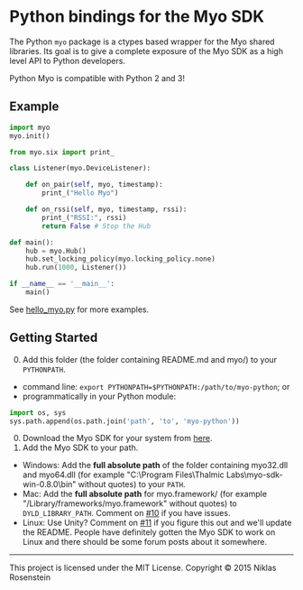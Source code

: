 # Python bindings for the Myo SDK

The Python `myo` package is a ctypes based wrapper for the Myo shared libraries.
Its goal is to give a complete exposure of the Myo SDK as a high level API to Python developers.

Python Myo is compatible with Python 2 and 3!

## Example

```python
import myo
myo.init()

from myo.six import print_

class Listener(myo.DeviceListener):

    def on_pair(self, myo, timestamp):
        print_("Hello Myo")

    def on_rssi(self, myo, timestamp, rssi):
        print_("RSSI:", rssi)
        return False # Stop the Hub

def main():
    hub = myo.Hub()
    hub.set_locking_policy(myo.locking_policy.none)
    hub.run(1000, Listener())

if __name__ == '__main__':
    main()
```

See [hello_myo.py](examples/hello_myo.py) for more examples.

## Getting Started
0. Add this folder (the folder containing README.md and myo/) to your `PYTHONPATH`.
  * command line: `export PYTHONPATH=$PYTHONPATH:/path/to/myo-python`; or
  * programmatically in your Python module:
  ```python
  import os, sys
  sys.path.append(os.path.join('path', 'to', 'myo-python'))
  ```
0. Download the Myo SDK for your system from [here](https://developer.thalmic.com/downloads).
0. Add the Myo SDK to your path.
  * Windows: Add the **full absolute path** of the folder containing myo32.dll and myo64.dll (for example "C:\Program Files\Thalmic Labs\myo-sdk-win-0.8.0\bin" without quotes) to your `PATH`.
  * Mac: Add the **full absolute path** for myo.framework/ (for example "/Library/frameworks/myo.framework" without quotes) to `DYLD_LIBRARY_PATH`. Comment on [#10](https://github.com/juharris/myo-python/issues/10) if you have issues.
  * Linux: Use Unity? Comment on [#11](https://github.com/juharris/myo-python/issues/11) if you figure this out and we'll update the README. People have definitely gotten the Myo SDK to work on Linux and there should be some forum posts about it somewhere.

------------------------------------------------------------------------

This project is licensed under the MIT License. Copyright &copy; 2015 Niklas Rosenstein
